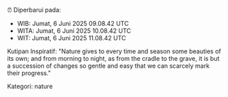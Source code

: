 ⏰ Diperbarui pada:
- WIB: Jumat, 6 Juni 2025 09.08.42 UTC
- WITA: Jumat, 6 Juni 2025 10.08.42 UTC
- WIT: Jumat, 6 Juni 2025 11.08.42 UTC

Kutipan Inspiratif:
"Nature gives to every time and season some beauties of its own; and from morning to night, as from the cradle to the grave, it is but a succession of changes so gentle and easy that we can scarcely mark their progress."


Kategori: nature

